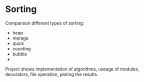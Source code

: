 # Sorting
Comparison different types of sorting:
- heap
- merage
- quick
- counting
- bubble
- 
Project shows implementation of algorithms, useage of modules, decorators, file operation, ploting the results. 
